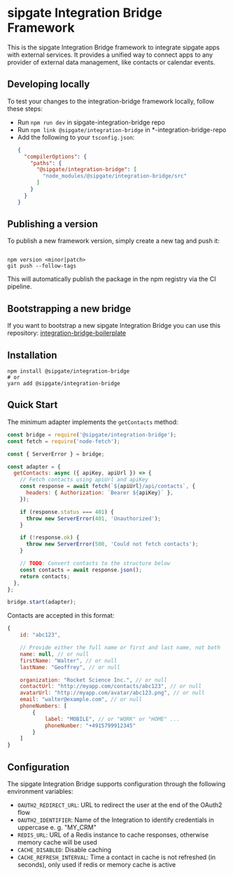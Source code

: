 # sipgate Integration Bridge Framework

This is the sipgate Integration Bridge framework to integrate sipgate apps with external services. It provides a unified
way to connect apps to any provider of external data management, like contacts or calendar events.

## Developing locally

To test your changes to the integration-bridge framework locally, follow these steps:

- Run `npm run dev` in sipgate-integration-bridge repo
- Run `npm link @sipgate/integration-bridge` in \*-integration-bridge-repo
- Add the following to your `tsconfig.json`:
  ```json
  {
    "compilerOptions": {
      "paths": {
        "@sipgate/integration-bridge": [
          "node_modules/@sipgate/integration-bridge/src"
        ]
      }
    }
  }
  ```

## Publishing a version

To publish a new framework version, simply create a new tag and push it:

```

npm version <minor|patch>
git push --follow-tags

```

This will automatically publish the package in the npm registry via the CI pipeline.

## Bootstrapping a new bridge

If you want to bootstrap a new sipgate Integration Bridge you can use this repository: [integration-bridge-boilerplate](https://github.com/sipgate/integration-bridge-boilerplate)

## Installation

```shell
npm install @sipgate/integration-bridge
# or
yarn add @sipgate/integration-bridge
```

## Quick Start

The minimum adapter implements the `getContacts` method:

```js
const bridge = require('@sipgate/integration-bridge');
const fetch = require('node-fetch');

const { ServerError } = bridge;

const adapter = {
  getContacts: async ({ apiKey, apiUrl }) => {
    // Fetch contacts using apiUrl and apiKey
    const response = await fetch(`${apiUrl}/api/contacts`, {
      headers: { Authorization: `Bearer ${apiKey}` },
    });

    if (response.status === 401) {
      throw new ServerError(401, 'Unauthorized');
    }

    if (!response.ok) {
      throw new ServerError(500, 'Could not fetch contacts');
    }

    // TODO: Convert contacts to the structure below
    const contacts = await response.json();
    return contacts;
  },
};

bridge.start(adapter);
```

Contacts are accepted in this format:

```js
{
    id: "abc123",

    // Provide either the full name or first and last name, not both
    name: null, // or null
    firstName: "Walter", // or null
    lastName: "Geoffrey", // or null

    organization: "Rocket Science Inc.", // or null
    contactUrl: "http://myapp.com/contacts/abc123", // or null
    avatarUrl: "http://myapp.com/avatar/abc123.png", // or null
    email: "walter@example.com", // or null
    phoneNumbers: [
        {
            label: "MOBILE", // or "WORK" or "HOME" ...
            phoneNumber: "+4915799912345"
        }
    ]
}
```

## Configuration

The sipgate Integration Bridge supports configuration through the following environment variables:

- `OAUTH2_REDIRECT_URL`: URL to redirect the user at the end of the OAuth2 flow
- `OAUTH2_IDENTIFIER`: Name of the Integration to identify credentials in uppercase e. g. "MY_CRM"
- `REDIS_URL`: URL of a Redis instance to cache responses, otherwise memory cache will be used
- `CACHE_DISABLED`: Disable caching
- `CACHE_REFRESH_INTERVAL`: Time a contact in cache is not refreshed (in seconds), only used if redis or memory cache is
  active
